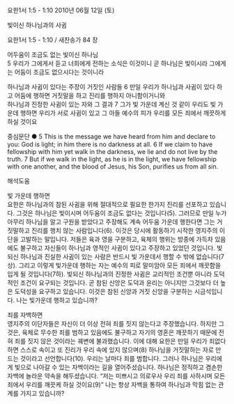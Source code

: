 요한1서 1:5 - 1:10 
2010년 06월 12일 (토)

빛이신 하나님과의 사귐



요한1서 1:5 - 1:10 / 새찬송가 84 장


어두움이 조금도 없는 빛이신 하나님         
5 우리가 그에게서 듣고 너희에게 전하는 소식은 이것이니 곧 하나님은 빛이시라 그에게는 어둠이 조금도 없으시다는 것이니라  

하나님과 사귐이 있다는 주장이 거짓인 사람들 6 만일 우리가 하나님과 사귐이 있다 하고 어둠에 행하면 거짓말을 하고 진리를 행하지 아니함이거니와  
하나님과 진정한 사귐이 있는 자와 그 결과    7 그가 빛 가운데 계신 것 같이 우리도 빛 가운데 행하면 우리가 서로 사귐이 있고 그 아들 예수의 피가 우리를 모든 죄에서 깨끗하게 하실 것이요  

중심문단 ● 5 This is the message we have heard from him and declare to you: God is light; in him there is no darkness at all. 6 If we claim to have fellowship with him yet walk in the darkness, we lie and do not live by the truth. 7 But if we walk in the light, as he is in the light, we have fellowship with one another, and the blood of Jesus, his Son, purifies us from all sin.

해석도움





빛 가운데 행하면   
요한은 하나님과의 참된 사귐을 위해 절대적으로 필요한 한가지 진리를 선포하고 있습니다. 그것은 하나님은 빛이시며 어두움이 조금도 없다는 것입니다(5). 그러므로  만일 누가 아무리 하나님을 알고 구원을 받았다고 주장해도 계속 어두움 가운데 행한다면 그는 거짓말하고 진리를 행치 않는 사람입니다(6). 이것은 당시에 활동하기 시작한 영지주의 이단을 고발하는 말입니다. 저들은 육과 영을 구분하고, 육체의 행위는 방종에 가득차 있음에도 불구하고 자신들이 하나님과 영적인 사귐이 있다고 주장하고 있었던 것입니다. 빛되신 하나님과 진실한 사귐이 있는 사람은 반드시 빛 가운데서 행할 수 밖에 없습니다(7상). 그리고 이렇게 빛가운데 행하는 자는 예수의 피로 말미암아 모든 죄에서 깨끗함을 입게 될 것입니다(7하). 빛되신 하나님과의 진정한 사귐은 교리적인 조건뿐 아니라 도덕적인 조건이 요구되는 것입니다. 곧 참된 신앙은 도덕과 윤리는 아니지만 그것보다 더 높은 도덕성을 요구하고 있습니다. 이것은 참된 신앙과 거짓 신앙을 구분하는 시금석입니다. 나는 빛가운데 행하고 있습니까?    

죄를 자백하면   
영지주의 이단자들은 자신이 더 이상 전혀 죄를 짓지 않는다고 주장했습니다. 하지만 그것은, 육체로 무수한 죄를 범하고 있음에도 불구하고 자기의 영혼은 깨끗하기 때문에 전혀 죄를 짓지 않은 것이라는 궤변에 불과했습니다. 이에 대해 요한은 만일 우리가 죄없다 하면 스스로 속이고 또 진리가 우리 속에 있지 않으며(8) 하나님을 거짓말하는 자로 만드는 것이라고 선언합니다(10). 우리는 날마다 죄를 범합니다. 그러나 하나님은 우리에게 빛으로 나아갈 수 있는 자백이라는 길을 열어주셨습니다. 하나님은 정직하고 겸손한 자백에 놀라운 약속을 해두셨습니다. “저는 미쁘시고 의로우사 우리 죄를 사하시며 모든 죄에서 우리를 깨끗케 하실 것이요(9)” 나는 항상 자백을 통하여 하나님과 막힘 없는 관계를 가지고 있습니까?